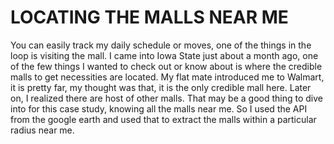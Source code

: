 # LOCATING THE MALLS NEAR ME
You can easily track my daily schedule or moves, one of the things in the loop is visiting the mall. I
came into Iowa State just about a month ago, one of the few things I wanted to check out or know
about is where the credible malls to get necessities are located. My flat mate introduced me to
Walmart, it is pretty far, my thought was that, it is the only credible mall here. Later on, I realized
there are host of other malls. That may be a good thing to dive into for this case study, knowing all
the malls near me. So I used the API from the google earth and used that to extract the malls
within a particular radius near me.
